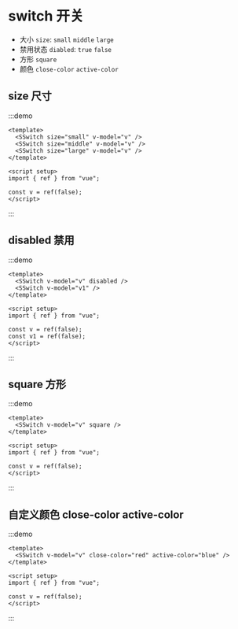 # switch 开关

- 大小 `size`: `small` `middle` `large`
- 禁用状态 `diabled`: `true` `false`
- 方形 `square`
- 颜色 `close-color` `active-color`

## size 尺寸

:::demo

```vue
<template>
  <SSwitch size="small" v-model="v" />
  <SSwitch size="middle" v-model="v" />
  <SSwitch size="large" v-model="v" />
</template>

<script setup>
import { ref } from "vue";

const v = ref(false);
</script>
```

:::

## disabled 禁用

:::demo

```vue
<template>
  <SSwitch v-model="v" disabled />
  <SSwitch v-model="v1" />
</template>

<script setup>
import { ref } from "vue";

const v = ref(false);
const v1 = ref(false);
</script>
```

:::

## square 方形

:::demo

```vue
<template>
  <SSwitch v-model="v" square />
</template>

<script setup>
import { ref } from "vue";

const v = ref(false);
</script>
```

:::

## 自定义颜色 close-color active-color

:::demo

```vue
<template>
  <SSwitch v-model="v" close-color="red" active-color="blue" />
</template>

<script setup>
import { ref } from "vue";

const v = ref(false);
</script>
```

:::

